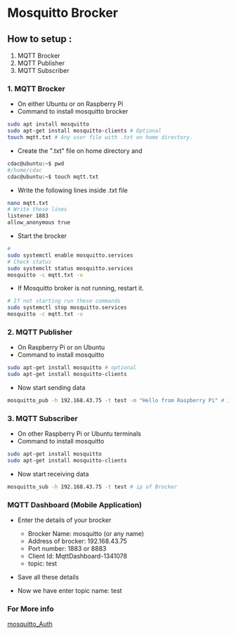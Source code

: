 # Mosquitto Brocker

## How to setup :
1. MQTT Brocker
2. MQTT Publisher
3. MQTT Subscriber

### 1. MQTT Brocker
- On either Ubuntu or on Raspberry Pi
- Command to install mosquitto brocker

```bash
sudo apt install mosquitto
sudo apt-get install mosquitto-clients # Optional
touch mqtt.txt # Any user file with .txt on home directory.
```
- Create the ".txt" file on home directory and 

```bash
cdac@ubuntu:~$ pwd
#/home/cdac
cdac@ubuntu:~$ touch mqtt.txt
```
- Write the following lines inside .txt file

```bash
nano mqtt.txt
# Write these lines 
listener 1883
allow_anonymous true
```

- Start the brocker

```bash 
# 
sudo systemctl enable mosquitto.services
# Check status
sudo systemclt status mosquitto.services
mosquitto -c mqtt.txt -v 
```

- If Mosquitto broker is not running, restart it.

```bash
# If not starting run these commands
sudo systemctl stop mosquitto.services
mosquitto -c mqtt.txt -v
```


### 2. MQTT Publisher
- On Raspberry Pi or on Ubuntu
- Command to install mosquitto 

```bash
sudo apt-get install mosquitto # optional
sudo apt-get install mosquitto-clients
```
- Now start sending data 

```bash 
mosquitto_pub -h 192.168.43.75 -t test -m "Hello from Raspberry Pi" # ip of brocker
```

### 3. MQTT Subscriber
- On other Raspberry Pi or Ubuntu terminals
- Command to install mosquitto 

```bash
sudo apt-get install mosquitto
sudo apt-get install mosquitto-clients
```
- Now start receiving data 

```bash
mosquitto_sub -h 192.168.43.75 -t test # ip of Brocker
```

### MQTT Dashboard (Mobile Application)
- Enter the details of your brocker
  - Brocker Name: mosquitto (or any name)
  - Address of brocker: 192.168.43.75
  - Port number: 1883 or 8883
  - Client Id: MqttDashboard-1341078
  - topic: test

- Save all these details
- Now we have enter topic name: test


### For More info 
[mosquitto_Auth](https://mosquitto.org/documentation/authentication-methods/)

